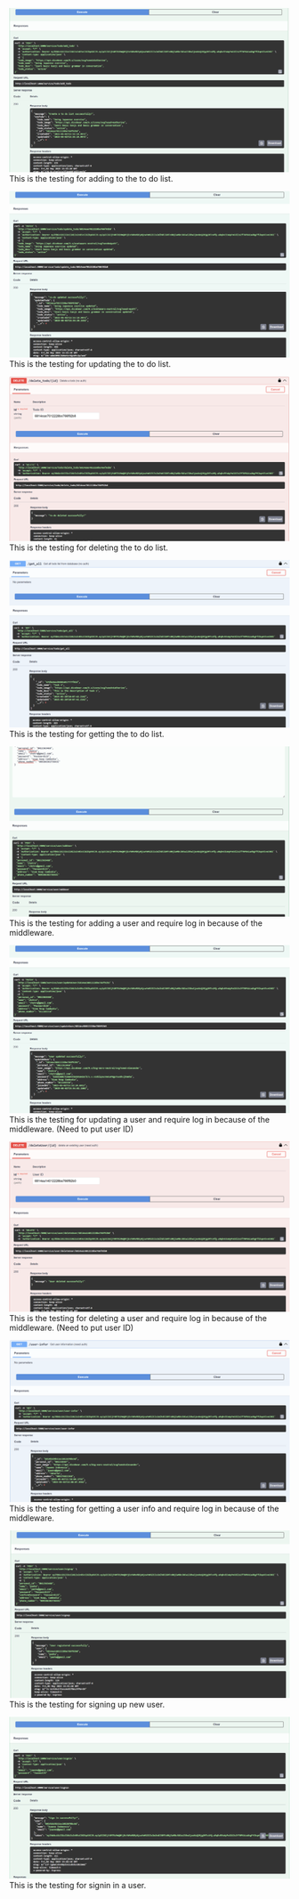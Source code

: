 ![Alt text](img/addTodo.png)
This is the testing for adding to the to do list. 

![Alt text](img/updateTodo.png)
This is the testing for updating the to do list. 

![Alt text](img/deleteTodo.png)
This is the testing for deleting the to do list. 

![Alt text](img/getTodo.png)
This is the testing for getting the to do list. 

![Alt text](img/addUser.png)
This is the testing for adding a user and require log in because of the middleware.

![Alt text](img/updateUser.png)
This is the testing for updating a user and require log in because of the middleware. (Need to put user ID)

![Alt text](img/deleteUser.png)
This is the testing for deleting a user and require log in because of the middleware. (Need to put user ID)

![Alt text](img/getUser.png)
This is the testing for getting a user info and require log in because of the middleware.

![Alt text](img/signupUser.png)
This is the testing for signing up new user.

![Alt text](img/signinUser.png)
This is the testing for signin in a user. 
